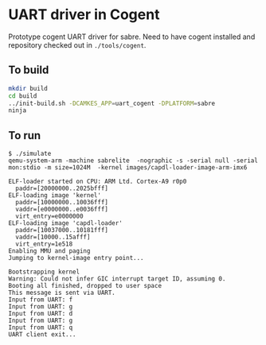 <!--
     Copyright 2020, Data61, CSIRO (ABN 41 687 119 230)

     SPDX-License-Identifier: BSD-2-Clause
-->

# UART driver in Cogent

Prototype cogent UART driver for sabre.  Need to have cogent installed and repository
checked out in `./tools/cogent`.

## To build

```sh
mkdir build
cd build
../init-build.sh -DCAMKES_APP=uart_cogent -DPLATFORM=sabre
ninja

```

## To run

```
$ ./simulate
qemu-system-arm -machine sabrelite  -nographic -s -serial null -serial mon:stdio -m size=1024M  -kernel images/capdl-loader-image-arm-imx6

ELF-loader started on CPU: ARM Ltd. Cortex-A9 r0p0
  paddr=[20000000..2025bfff]
ELF-loading image 'kernel'
  paddr=[10000000..10036fff]
  vaddr=[e0000000..e0036fff]
  virt_entry=e0000000
ELF-loading image 'capdl-loader'
  paddr=[10037000..10181fff]
  vaddr=[10000..15afff]
  virt_entry=1e518
Enabling MMU and paging
Jumping to kernel-image entry point...

Bootstrapping kernel
Warning: Could not infer GIC interrupt target ID, assuming 0.
Booting all finished, dropped to user space
This message is sent via UART.
Input from UART: f
Input from UART: g
Input from UART: d
Input from UART: g
Input from UART: q
UART client exit...
```

